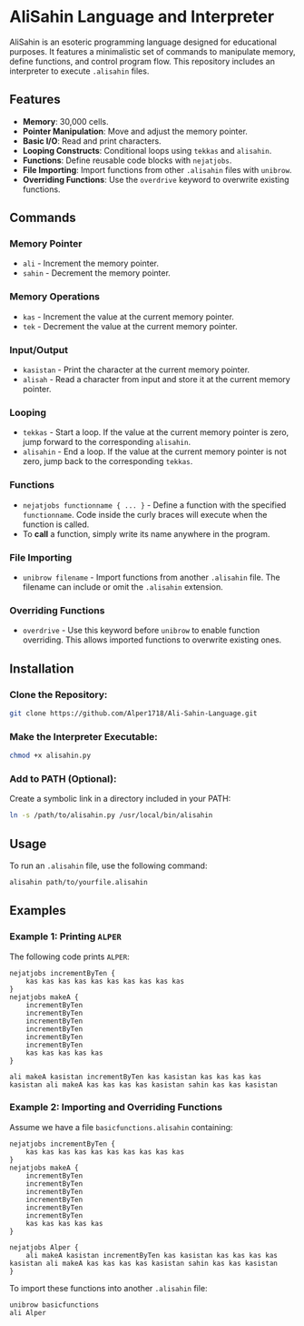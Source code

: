 # AliSahin Language and Interpreter

AliSahin is an esoteric programming language designed for educational purposes. It features a minimalistic set of commands to manipulate memory, define functions, and control program flow. This repository includes an interpreter to execute `.alisahin` files.

## Features

- **Memory**: 30,000 cells.
- **Pointer Manipulation**: Move and adjust the memory pointer.
- **Basic I/O**: Read and print characters.
- **Looping Constructs**: Conditional loops using `tekkas` and `alisahin`.
- **Functions**: Define reusable code blocks with `nejatjobs`.
- **File Importing**: Import functions from other `.alisahin` files with `unibrow`.
- **Overriding Functions**: Use the `overdrive` keyword to overwrite existing functions.

## Commands

### Memory Pointer

- `ali` - Increment the memory pointer.
- `sahin` - Decrement the memory pointer.

### Memory Operations

- `kas` - Increment the value at the current memory pointer.
- `tek` - Decrement the value at the current memory pointer.

### Input/Output

- `kasistan` - Print the character at the current memory pointer.
- `alisah` - Read a character from input and store it at the current memory pointer.

### Looping

- `tekkas` - Start a loop. If the value at the current memory pointer is zero, jump forward to the corresponding `alisahin`.
- `alisahin` - End a loop. If the value at the current memory pointer is not zero, jump back to the corresponding `tekkas`.

### Functions

- `nejatjobs functionname { ... }` - Define a function with the specified `functionname`. Code inside the curly braces will execute when the function is called.
- To **call** a function, simply write its name anywhere in the program.

### File Importing

- `unibrow filename` - Import functions from another `.alisahin` file. The filename can include or omit the `.alisahin` extension.

### Overriding Functions

- `overdrive` - Use this keyword before `unibrow` to enable function overriding. This allows imported functions to overwrite existing ones.

## Installation

### Clone the Repository:

```sh
git clone https://github.com/Alper1718/Ali-Sahin-Language.git
```

### Make the Interpreter Executable:

```sh
chmod +x alisahin.py
```

### Add to PATH (Optional):
Create a symbolic link in a directory included in your PATH:

```sh
ln -s /path/to/alisahin.py /usr/local/bin/alisahin
```

## Usage

To run an `.alisahin` file, use the following command:

```sh
alisahin path/to/yourfile.alisahin
```

## Examples

### Example 1: Printing `ALPER`

The following code prints `ALPER`:

```
nejatjobs incrementByTen {
    kas kas kas kas kas kas kas kas kas kas
}
nejatjobs makeA {
    incrementByTen
    incrementByTen
    incrementByTen
    incrementByTen
    incrementByTen
    incrementByTen
    kas kas kas kas kas
}

ali makeA kasistan incrementByTen kas kasistan kas kas kas kas kasistan ali makeA kas kas kas kas kasistan sahin kas kas kasistan
```

### Example 2: Importing and Overriding Functions

Assume we have a file `basicfunctions.alisahin` containing:

```
nejatjobs incrementByTen {
    kas kas kas kas kas kas kas kas kas kas
}
nejatjobs makeA {
    incrementByTen
    incrementByTen
    incrementByTen
    incrementByTen
    incrementByTen
    incrementByTen
    kas kas kas kas kas
}

nejatjobs Alper {
    ali makeA kasistan incrementByTen kas kasistan kas kas kas kas kasistan ali makeA kas kas kas kas kasistan sahin kas kas kasistan
}
```

To import these functions into another `.alisahin` file:

```
unibrow basicfunctions
ali Alper

```

